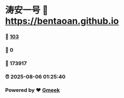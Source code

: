 # 涛安一号 :link: https://bentaoan.github.io 
### :page_facing_up: [103](https://bentaoan.github.io/tag.html) 
### :speech_balloon: 0 
### :hibiscus: 173917 
### :alarm_clock: 2025-08-06 01:25:40 
### Powered by :heart: [Gmeek](https://github.com/Meekdai/Gmeek)
